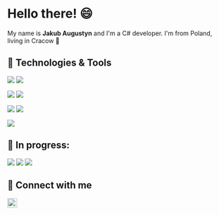 
# Hello there! 😄

My name is <b>Jakub Augustyn</b> and I'm a C# developer. 
I'm from Poland, living in Cracow 🐲

## 🔧 Technologies & Tools
![](https://img.shields.io/badge/OS-Windows-informational?style=flat&logo=Windows&logoColor=white&color=109818)
![](https://img.shields.io/badge/OS-Linux-informational?style=flat&logo=linux&logoColor=white&color=109818)

![](https://img.shields.io/badge/Code-C%23-informational?style=flat&logo=Csharp&logoColor=white&color=109818)
![](https://img.shields.io/badge/Code-Python-informational?style=flat&logo=python&logoColor=white&color=109818)

![](https://img.shields.io/badge/|-WPF-informational?style=flat&logo=microsoft&logoColor=white&color=109818)
![](https://img.shields.io/badge/|-EntityFramework-informational?style=flat&logo=microsoft&logoColor=white&color=109818)

![](https://img.shields.io/badge/Tools-Git-informational?style=flat&logo=git&logoColor=white&color=109818)

## 🔨 In progress:
![](https://img.shields.io/badge/Tools-Docker-informational?style=flat&logo=docker&logoColor=white&color=109818)
![](https://img.shields.io/badge/Tools-CI/CD-informational?style=flat&logo=gitlab&logoColor=white&color=109818)
![](https://img.shields.io/badge/|-ASP.NET-informational?style=flat&logo=microsoft&logoColor=white&color=109818)

## 📮 Connect with me
<a href="https://www.linkedin.com/in/jakubaugustyn/" target="blank"><img src="https://www.vectorlogo.zone/logos/linkedin/linkedin-icon.svg" alt="JakubAugustyn" height="22" width="22" /></a>
